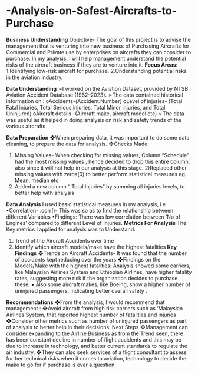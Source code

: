 # -Analysis-on-Safest-Aircrafts-to-Purchase

**Business Understanding**
Objective- The goal of this project is to advise the management that is venturing into new business of Purchasing Aircrafts for Commercial and Private use by enterprises on aircrafts they can consider to purchase.
In my analysis, I will help management understand the potential risks of the aircraft business if they are to venture into it.
**Focus Areas:**
1.Identifying low-risk aircraft for purchase.
2.Understanding potential risks in the aviation industry.


**Data Understanding**
➢I worked on the Aviation Dataset, provided by NTSB Aviation Accident Database (1962–2023).
➢The data contained historical information on :
oAccidents-(Accident.Number)
oLevel of injuries- (Total Fatal injuries, Total Serious injuries, Total Minor injuries, and Total 
Uninjured)
oAircraft details- (Aircraft make, aircraft model etc)
➢The data was useful as it helped in doing analysis on risk and safety trends of the various
aircrafts

**Data Preparation**
❖When preparing data, it was important to do some data cleaning, to prepare the data for 
analysis.
❖Checks Made:
1) Missing Values- When checking for missing values, Column “Schedule” had the most missing 
values , hence decided to drop this entire column, also since it will not help in our analysis at this 
stage.
2)Replaced other missing values with zeros(0) to better perform statistical measures eg. Mean, 
median etc
3) Added a new column “ Total Injuries” by summing all injuries levels, to better help with 
analysis

**Data Analysis**
I used basic statistical measures in my analysis, i.e
•Correlation- .corr()- This was so as to find the relationship between different Variables
•Findings: There was low correlation between ‘No of Engines’ compared to different Level of 
Injuries.
**Metrics For Analysis**
The Key metrics I applied for analysis was to Understand:
1. Trend of the Aircraft Accidents over time
2. Identify which aircraft models/make have the highest fatalities 
**Key Findings**
❖Trends on Aircraft Accidents- It was found that the number of accidents kept reducing over the 
years
❖Findings on the Models/Make with the highest fatalities: Analysis showed some carriers, like 
Malaysian Airlines System and Ethiopian Airlines, have higher fatality rates, suggesting more risk 
if the organization decides to purchase these.
• Also some aircraft makes, like Boeing, show a higher number of uninjured passengers, indicating 
better overall safety .

**Recommendations**
❖From the analysis, I would recommend that management :
❖Avoid aircraft from high risk carriers such as ‘Malaysian Airlines System, that reported highest 
number of fatalities and injuries
❖Consider other metrics such as number of uninjured passengers as part of analysis to better 
help in their decisions.
Next Steps
❖Management can consider expanding to the Airline Business as from the Trend seen, there has 
been constant decline in number of flight accidents and this may be due to increase in 
technology, and better current standards to regulate the air industry.
❖They can also seek services of a flight consultant to assess further technical risks when it 
comes to aviation, technology to decide the make to go for if purchase is ever a question.
